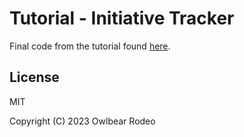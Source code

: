 # Tutorial - Initiative Tracker

Final code from the tutorial found [here](https://docs.owlbear.rodeo/extensions/tutorial-initiative-tracker/).

## License

MIT

Copyright (C) 2023 Owlbear Rodeo
